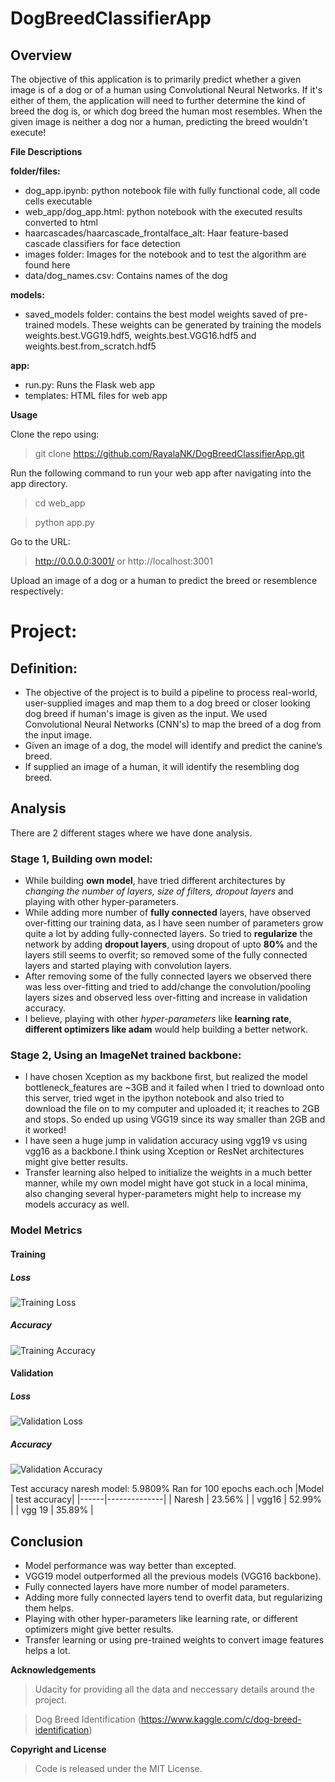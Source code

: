 # DogBreedClassifierApp

##  Overview


The objective of this application is to primarily predict whether a given image is of a dog or of a human using Convolutional Neural Networks. If it's either of them, the application will need to further determine the kind of breed the dog is, or which dog breed the human most resembles. When the given image is neither a dog nor a human, predicting the breed wouldn't execute!


**File Descriptions**

**folder/files:**
- dog_app.ipynb: python notebook file with fully functional code, all code cells executable
- web_app/dog_app.html: python notebook with the executed results converted to html
- haarcascades/haarcascade_frontalface_alt: Haar feature-based cascade classifiers for face detection
- images folder: Images for the notebook and to test the algorithm are found here
- data/dog_names.csv: Contains names of the dog 

 **models:**
- saved_models folder: contains the best model weights saved of pre-trained models. These weights can be generated by training the models weights.best.VGG19.hdf5, weights.best.VGG16.hdf5 and weights.best.from_scratch.hdf5 

 **app:**
- run.py: Runs the Flask web app
- templates: HTML files for web app

**Usage**

Clone the repo using:
> git clone https://github.com/RayalaNK/DogBreedClassifierApp.git

Run the following command to run your web app after navigating into the app directory.
> cd web_app

> python app.py

Go to the URL:

> http://0.0.0.0:3001/ or http://localhost:3001

Upload an image of a dog or a human to predict the breed or resemblence respectively:
# Project:
## Definition:
* The objective of the project is to build a pipeline to process real-world, user-supplied images and map them to a dog breed or closer looking dog breed if human's image is given as the input. We used Convolutional Neural Networks (CNN's)  to map the breed of a dog from the input image. 
* Given an image of a dog, the model will identify and predict the canine’s breed. 
* If supplied an image of a human, it will identify the resembling dog breed.

## Analysis 
There are 2 different stages where we have done analysis.
### Stage 1, Building own model:
* While building **own model**, have tried different architectures by *changing the number of layers, size of filters, dropout layers* and playing with other hyper-parameters.
* While adding more number of **fully connected** layers, have observed over-fitting our training data, as I have seen number of parameters grow quite a lot by adding fully-connected layers. So tried to **regularize** the network by adding **dropout layers**, using dropout of upto **80%** and the layers still seems to overfit; so removed some of the fully connected layers and started playing with convolution layers.
* After removing some of the fully connected layers we observed there was less over-fitting and tried to add/change the convolution/pooling layers sizes and observed less over-fitting and increase in validation accuracy.
* I believe, playing  with other *hyper-parameters* like **learning rate**, **different optimizers like adam** would help building a better network. 
### Stage 2, Using an ImageNet trained backbone:
* I have chosen Xception as my backbone first, but realized the model bottleneck_features are ~3GB and it failed when I tried to download onto this server, tried wget in the ipython notebook and also tried to download the file on to my computer and uploaded it; it reaches to 2GB and stops. So ended up using VGG19 since its way smaller than 2GB and it worked!
* I have seen a huge jump in validation accuracy using vgg19 vs using vgg16 as a backbone.I think using Xception or ResNet architectures might give better results.
* Transfer learning also helped to initialize the weights in a much better manner, while my own model might have got stuck in a local minima, also changing several hyper-parameters might help to increase my models accuracy as well. 

### Model Metrics
#### Training
##### Loss
![Training Loss](https://github.com/RayalaNK/DogBreedClassifierApp/blob/master/images/TrainingLoss.png)
##### Accuracy
![Training Accuracy](https://github.com/RayalaNK/DogBreedClassifierApp/blob/master/images/TrainingAccuracy.png)

#### Validation
##### Loss
![Validation Loss](https://github.com/RayalaNK/DogBreedClassifierApp/blob/master/images/ValidationLoss.png)
##### Accuracy
![Validation Accuracy](https://github.com/RayalaNK/DogBreedClassifierApp/blob/master/images/ValidationAccuracy.png)

Test accuracy naresh model: 5.9809%
Ran for 100 epochs each.och
 |Model | test accuracy| 
 |------|--------------|
 | Naresh | 23.56% |
 | vgg16 | 52.99% |
 | vgg 19 | 35.89% |

## Conclusion 
* Model performance was way better than excepted. 
* VGG19 model outperformed all the previous models (VGG16 backbone).
* Fully connected layers have more number of model parameters.
* Adding more fully connected layers tend to overfit data, but regularizing them helps.
* Playing with other hyper-parameters like learning rate, or different optimizers might give better results.
* Transfer learning or using pre-trained weights to convert image features helps a lot.

 
**Acknowledgements**

> Udacity for providing all the data and neccessary details around the project.

> Dog Breed Identification (https://www.kaggle.com/c/dog-breed-identification)

**Copyright and License**
> Code is released under the MIT License.

